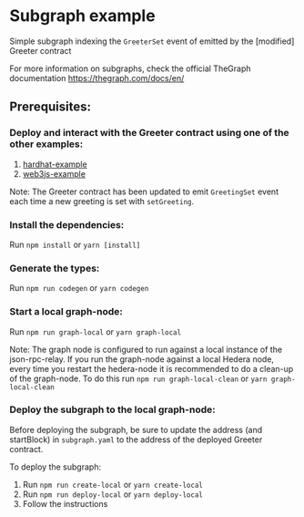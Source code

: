 # Subgraph example

Simple subgraph indexing the `GreeterSet` event of emitted by the [modified] Greeter contract

For more information on subgraphs, check the official TheGraph documentation https://thegraph.com/docs/en/

## Prerequisites:

### Deploy and interact with the Greeter contract using one of the other examples:

1. [hardhat-example](../hardhat-example)
3. [web3js-example](../web3js-example)

Note: The Greeter contract has been updated to emit `GreetingSet` event each time a new greeting is set with `setGreeting`.

### Install the dependencies:

Run `npm install` or `yarn [install]`

### Generate the types:

Run `npm run codegen` or `yarn codegen`

### Start a local graph-node:

Run `npm run graph-local` or `yarn graph-local`

Note: The graph node is configured to run against a local instance of the json-rpc-relay. If you run the graph-node against a local Hedera node, every time you restart the hedera-node it is recommended to do a clean-up of the graph-node. To do this run `npm run graph-local-clean` or `yarn graph-local-clean`

### Deploy the subgraph to the local graph-node:

Before deploying the subgraph, be sure to update the address (and startBlock) in `subgraph.yaml` to the address of the deployed Greeter contract.

To deploy the subgraph:

1. Run `npm run create-local` or `yarn create-local`
2. Run `npm run deploy-local` or `yarn deploy-local`
3. Follow the instructions
